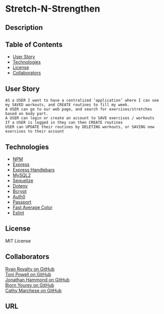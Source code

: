 # Stretch-N-Strengthen

## Description

## Table of Contents
* [User Story](#user-story)
* [Technologies](#technologies)
* [License](#license)
* [Collaborators](#collaborators)
    


## User Story
```
AS a USER I want to have a centralized ‘application’ where I can see my SAVED workouts, and CREATE routines to fill my week.
A USER can go to our web page, and search for exercises/stretches based on body part.
A USER can login or create an account to SAVE exercises / workouts
If a USER is logged in they can then CREATE routines
USER can UPDATE their routines by DELETING workouts, or SAVING new exercises to their account
```
## Technologies
* [NPM](https://www.npmjs.com/)
* [Express](https://www.npmjs.com/package/express)
* [Express Handlebars](https://www.npmjs.com/package/express-handlebars)
* [MySQL2](https://www.npmjs.com/package/mysql2)
* [Sequelize](https://www.npmjs.com/package/sequelize)
* [Dotenv](https://www.npmjs.com/package/dotenv)
* [Bcrypt](https://www.npmjs.com/package/bcrypt)
* [Auth0](https://www.npmjs.com/package/auth0)
* [Passport](https://www.npmjs.com/package/passport)
* [Fast Average Color](https://www.npmjs.com/package/fast-average-color)
* [Eslint](https://www.npmjs.com/package/eslint)


## License
MIT License

## Collaborators
[Ryan Royalty on GitHub](https://github.com/rroyalty)<br/>
[Toni Powell on GitHub](https://github.com/tonipow3ll)<br/>
[Jonathan Hammond on GitHub](https://github.com/Pythonidaer)<br/>
[Bjorn Yourey on GitHub](https://github.com/byourey)<br/>
[Cathy Marchese on GitHub](https://github.com/crrmarchese)<br/>


## URL